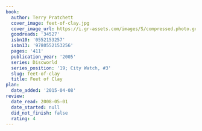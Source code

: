 ```yaml
---
book:
  author: Terry Pratchett
  cover_image: feet-of-clay.jpg
  cover_image_url: https://i.gr-assets.com/images/S/compressed.photo.goodreads.com/books/1320490628l/34527._SX98_.jpg
  goodreads: '34527'
  isbn10: '0552153257'
  isbn13: '9780552153256'
  pages: '411'
  publication_year: '2005'
  series: Discworld
  series_position: '19; City Watch, #3'
  slug: feet-of-clay
  title: Feet of Clay
plan:
  date_added: '2015-04-08'
review:
  date_read: 2008-05-01
  date_started: null
  did_not_finish: false
  rating: 4
---
```

